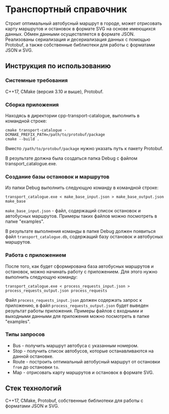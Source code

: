 # Транспортный справочник
Строит оптимальный автобусный маршрут в городе, может отрисовать карту маршрутов и остановок в формате SVG на основе имеющихся данных.
Обмен данными осуществляется в формате JSON. Реализованы сериализация и десериализация данных с помощью Protobuf, а также собственные библиотеки для работы с форматами JSON и SVG.
## Инструкция по использованию
### Системные требования
С++17, CMake (версия 3.10 и выше), Protobuf.
### Сборка приложения
Находясь в директории cpp-transport-catalogue, выполнить в командной строке:
``` 
cmake transport-catalogue -DCMAKE_PREFIX_PATH=/path/to/protobuf/package
cmake --build .
``` 
Вместо `/path/to/protobuf/package` нужно указать путь к пакету Protobuf.

В результате должна была создаться папка Debug с файлом transport_catalogue.exe.
### Создание базы остановок и маршрутов
Из папки Debug выполнить следующую команду в командной строке:
```
transport_catalogue.exe < make_base_input.json > make_base_output.json make_base
``` 
`make_base_input.json` - файл, содержащий список остановок и автобусных маршрутов. Примеры таких файлов можно посмотреть в папке "examples".

В результате выполнения команды в папке Debug должен появиться файл `transport_catalogue.db`, содержащий базу остановок и автобусных маршрутов.
### Работа с приложением
После того, как будет сформирована база автобусных маршрутов и остановок, можно начинать работу с приложением. Для этого нужно выполнить следующую команду:
```
transport_catalogue.exe < process_requests_input.json > process_requests_output.json process_requests
```
Файл `process_requests_input.json` должен содержать запрос к приложению, в файл `process_requests_output.json` будет выведен результат работы приложения.
Примеры файлов с входными и выходными данными для приложения можно посмотреть в папке "examples".
### Типы запросов
* Bus - получить маршрут автобуса с указанным номером.
* Stop - получить список автобусов, которые останавливаются на данной остановке.
* Route - построить оптимальный автобусный маршрут от остановки `from` до остановки `to`. 
* Map - отрисовать карту маршрутов и остановок в формате SVG.
## Стек технологий
С++17, CMake, Protobuf, собственные библиотеки для работы с форматами JSON и SVG.
